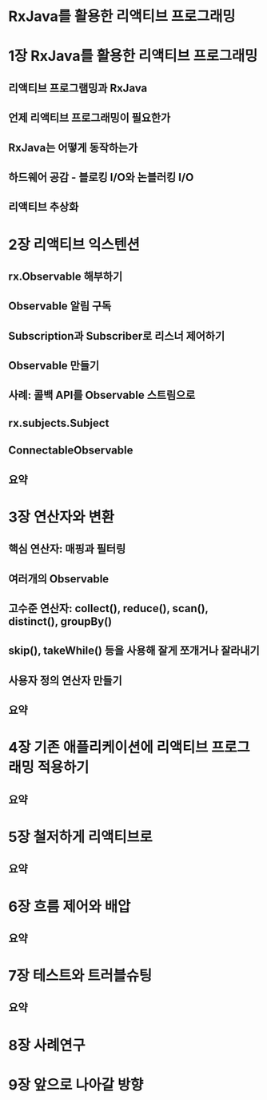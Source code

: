 RxJava를 활용한 리액티브 프로그래밍
=============================

# 1장 RxJava를 활용한 리액티브 프로그래밍
 ## 리액티브 프로그램밍과 RxJava
 ## 언제 리액티브 프로그래밍이 필요한가
 ## RxJava는 어떻게 동작하는가
 ## 하드웨어 공감 - 블로킹 I/O와 논블러킹 I/O
 ## 리액티브 추상화
 
# 2장 리액티브 익스텐션
 ## rx.Observable 해부하기
 ## Observable 알림 구독
 ## Subscription과 Subscriber<T>로 리스너 제어하기
 ## Observable 만들기
 ## 사례: 콜백 API를 Observable 스트림으로
 ## rx.subjects.Subject
 ## ConnectableObservable
 ## 요약
 
# 3장 연산자와 변환
 ## 핵심 연산자: 매핑과 필터링
 ## 여러개의 Observable
 ## 고수준 연산자: collect(), reduce(), scan(), distinct(), groupBy()
 ## skip(), takeWhile() 등을 사용해 잘게 쪼개거나 잘라내기
 ## 사용자 정의 연산자 만들기
 ## 요약
 
# 4장 기존 애플리케이션에 리액티브 프로그래밍 적용하기
 ##
 ##
 ##
 ##
 ##
 ##
 ##
 ##
 ##
 ## 요약

# 5장 철저하게 리액티브로
 ##
 ##
 ##
 ##
 ##
 ## 요약
 
# 6장 흐름 제어와 배압
 ## 
 ##
 ## 요약
 
# 7장 테스트와 트러블슈팅
 ##
 ##
 ##
 ##
 ## 요약
 
# 8장 사례연구

# 9장 앞으로 나아갈 방향

